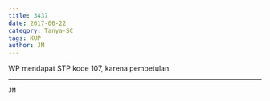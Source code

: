 ```yaml
---
title: 3437
date: 2017-06-22
category: Tanya-SC
tags: KUP
author: JM
---
```


WP mendapat STP kode 107, karena pembetulan

---



`JM`
